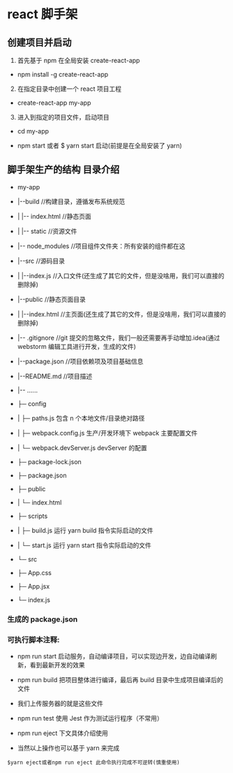 # react 脚手架

## 创建项目并启动

1.  首先基于 npm 在全局安装 create-react-app

- npm install -g create-react-app

2.  在指定目录中创建一个 react 项目工程

- create-react-app my-app

3.  进入到指定的项目文件，启动项目

- cd my-app

- npm start 或者 \$ yarn start 启动(前提是在全局安装了 yarn)

## 脚手架生产的结构 目录介绍

- my-app

- |--build //构建目录，遵循发布系统规范

- | |-- index.html //静态页面

- | |-- static //资源文件

- |-- node_modules //项目组件文件夹：所有安装的组件都在这

- |--src //源码目录

- | |--index.js //入口文件(还生成了其它的文件，但是没啥用，我们可以直接的删除掉)

- |--public //静态页面目录

- | |--index.html //主页面(还生成了其它的文件，但是没啥用，我们可以直接的删除掉)

- |-- .gitignore //git 提交的忽略文件，我们一般还需要再手动增加.idea(通过 webstorm 编辑工具进行开发，生成的文件)

- |--package.json //项目依赖项及项目基础信息

- |--README.md //项目描述

- |-- ......

- ├─ config

- | ├─ paths.js 包含 n 个本地文件/目录绝对路径

- | ├─ webpack.config.js 生产/开发环境下 webpack 主要配置文件

- | └─ webpack.devServer.js devServer 的配置

- ├─ package-lock.json

- ├─ package.json

- ├─ public

- | └─ index.html

- ├─ scripts

- | ├─ build.js 运行 yarn build 指令实际启动的文件

- | └─ start.js 运行 yarn start 指令实际启动的文件

- └─ src

- ├─ App.css

- ├─ App.jsx

- └─ index.js

### 生成的 package.json

### 可执行脚本注释:

- npm run start 启动服务，自动编译项目，可以实现边开发，边自动编译刷新，看到最新开发的效果

- npm run build 把项目整体进行编译，最后再 build 目录中生成项目编译后的文件
- 我们上传服务器的就是这些文件

- npm run test 使用 Jest 作为测试运行程序（不常用）

- npm run eject 下文具体介绍使用

- 当然以上操作也可以基于 yarn 来完成

```
$yarn eject或者npm run eject 此命令执行完成不可逆转(慎重使用)
```
